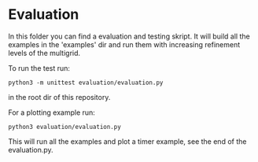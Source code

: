 # Evaluation
In this folder you can find a evaluation and testing skript. 
It will build all the examples in the 'examples' dir and run them with increasing refinement levels of the multigrid.

To run the test run:
```
python3 -m unittest evaluation/evaluation.py
```
in the root dir of this repository.

For a plotting example run:
```
python3 evaluation/evaluation.py
```
This will run all the examples and plot a timer example, see the end of the evaluation.py.